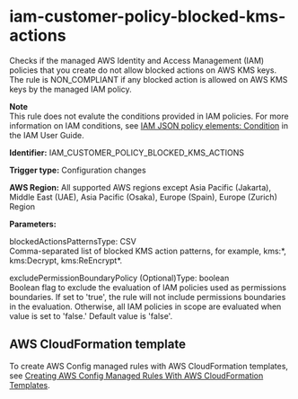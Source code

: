 # iam\-customer\-policy\-blocked\-kms\-actions<a name="iam-customer-policy-blocked-kms-actions"></a>

Checks if the managed AWS Identity and Access Management \(IAM\) policies that you create do not allow blocked actions on AWS KMS keys\. The rule is NON\_COMPLIANT if any blocked action is allowed on AWS KMS keys by the managed IAM policy\. 

**Note**  
This rule does not evalute the conditions provided in IAM policies\. For more information on IAM conditions, see [IAM JSON policy elements: Condition](https://docs.aws.amazon.com/IAM/latest/UserGuide/reference_policies_elements_condition.html) in the IAM User Guide\.

**Identifier:** IAM\_CUSTOMER\_POLICY\_BLOCKED\_KMS\_ACTIONS

**Trigger type:** Configuration changes

**AWS Region:** All supported AWS regions except Asia Pacific \(Jakarta\), Middle East \(UAE\), Asia Pacific \(Osaka\), Europe \(Spain\), Europe \(Zurich\) Region

**Parameters:**

blockedActionsPatternsType: CSV  
Comma\-separated list of blocked KMS action patterns, for example, kms:\*, kms:Decrypt, kms:ReEncrypt\*\.

excludePermissionBoundaryPolicy \(Optional\)Type: boolean  
Boolean flag to exclude the evaluation of IAM policies used as permissions boundaries\. If set to 'true', the rule will not include permissions boundaries in the evaluation\. Otherwise, all IAM policies in scope are evaluated when value is set to 'false\.' Default value is 'false'\.

## AWS CloudFormation template<a name="w2aac12c31c27b9d321c17"></a>

To create AWS Config managed rules with AWS CloudFormation templates, see [Creating AWS Config Managed Rules With AWS CloudFormation Templates](aws-config-managed-rules-cloudformation-templates.md)\.